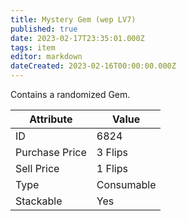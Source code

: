 ```yaml
---
title: Mystery Gem (wep LV7)
published: true
date: 2023-02-17T23:35:01.000Z
tags: item
editor: markdown
dateCreated: 2023-02-16T00:00:00.000Z
---
```


Contains a randomized Gem.

|Attribute|Value|
|-|-|
|ID|6824|
|Purchase Price|3 Flips|
|Sell Price|1 Flips|
|Type|Consumable|
|Stackable|Yes|

